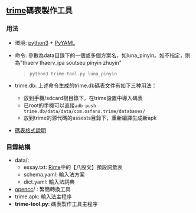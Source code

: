 ## [trime]碼表製作工具

### 用法
- 環境: [python3] + [PyYAML]
- 命令: 參數為data目錄下的一個或多個方案名，如luna_pinyin。如不指定，則為"thaerv thaerv_ipa soutseu pinyin zhuyin"

  > <code>python3 trime-tool.py luna_pinyin</code>

- trime.db: 上述命令生成的trime.db碼表文件有如下三种用法：
  - 放到手機/sdcard根目錄下，在trime設置中導入碼表
  - 已root的手機可以直接<code>adb push trime.db/data/data/com.osfans.trime/databases/</code>
  - 放到trime的源代碼的assests目錄下，重新編譯生成新apk

- [碼表格式說明](data/README.md)

### 目錄結構
- data/:
  - essay.txt: [Rime]中的【八股文】預設詞彙表
  - schema.yaml: 輸入法方案
  - dict.yaml: 輸入法詞典
- [opencc]/ : 繁簡轉換工具
- trime.apk: 輸入法主程序
- **trime-tool.py**: 碼表製作工具主程序

[trime]: https://github.com/osfans/trime
[python3]: https://www.python.org/downloads/release/python-340/
[PyYAML]: http://pyyaml.org/wiki/PyYAML
[opencc]: https://github.com/BYVoid/OpenCC
[Rime]: https://code.google.com/p/rimeime/
